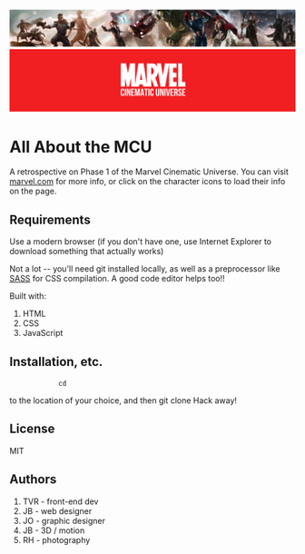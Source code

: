 ![Phase One of the MCU](/marvel_banner.png "MCU Phase 1")

# All About the MCU
A retrospective on Phase 1 of the Marvel Cinematic Universe. You can visit [marvel.com](https://www.marvel.com/) for more info, or click on the character icons to load their info on the page. 

## Requirements
Use a modern browser (if you don't have one, use Internet Explorer to download something that actually works) 

Not a lot -- you'll need git installed locally, as well as a preprocessor like [SASS](https://sass-lang.com/) for CSS compilation. A good code editor helps too!!

Built with: 
1. HTML
2. CSS 
3. JavaScript

## Installation, etc. 
				cd
 to the location of your choice, and then 
				git clone
Hack away! 

## License
MIT

## Authors 
1. TVR - front-end dev
2. JB - web designer
3. JO - graphic designer
4. JB - 3D / motion
5. RH - photography 

